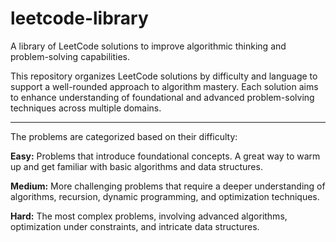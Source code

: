 # leetcode-library
A library of LeetCode solutions to improve algorithmic thinking and problem-solving capabilities. 

This repository organizes LeetCode solutions by difficulty and language to support a well-rounded approach to algorithm mastery. Each solution aims to enhance understanding of foundational and advanced problem-solving techniques across multiple domains.

---

The problems are categorized based on their difficulty:

**Easy:** Problems that introduce foundational concepts. A great way to warm up and get familiar with basic algorithms and data structures.
<br>

**Medium:** More challenging problems that require a deeper understanding of algorithms, recursion, dynamic programming, and optimization techniques.
<br>

**Hard:** The most complex problems, involving advanced algorithms, optimization under constraints, and intricate data structures.
